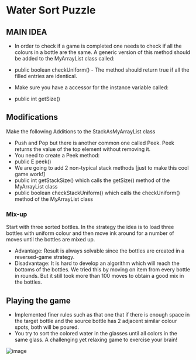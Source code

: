 # Water Sort Puzzle


## MAIN IDEA
- In order to check if a game is completed one needs to check if all the colours in a bottle are the same. A generic version of this method should be added to the MyArrayList class called:
- public boolean checkUniform() - The method should return true if all the filled entries are identical.

- Make sure you have a accessor for the instance variable called:
- public int getSize()

## Modifications
Make the following Additions to the StackAsMyArrayList class

- Push and Pop but there is another common one called Peek. Peek returns the value of the top element without removing it. 
- You need to create a Peek method:
- public E peek()
- We are going to add 2 non-typical stack methods [just to make this cool game work!]
- public int getStackSize()  which calls the getSize() method of the MyArrayList class
- public boolean checkStackUniform() which calls the checkUniform() method of the MyArrayList class

### Mix-up 
Start with three sorted bottles. In the strategy the idea is to load three bottles with uniform colour and then move ink around for a number of moves until the bottles are mixed up.
- Advantage: Result is always solvable since the bottles are created in a reversed-game	strategy.
- Disadvantage: It is hard to develop an algorithm which will reach the bottoms of the bottles. We tried this by moving on item from every bottle in rounds. But it still took more than 100 moves to obtain a good mix in the bottles.

## Playing the game
- Implemented finer rules such as that one that if there is enough space  in the target bottle and the source bottle has 2 adjacent similar colour spots, both will be poured.
- You try to sort the colored water in the glasses until all colors in the same glass. A challenging yet relaxing game to exercise your brain!

![image](https://user-images.githubusercontent.com/81802355/203614813-4b3c21ac-8ba9-4cd8-90e4-f21da775c8a6.png)
